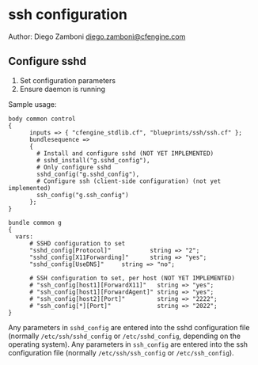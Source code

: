 # ssh configuration

Author: Diego Zamboni <diego.zamboni@cfengine.com>

## Configure sshd

1. Set configuration parameters
2. Ensure daemon is running

Sample usage:

    body common control
    {
          inputs => { "cfengine_stdlib.cf", "blueprints/ssh/ssh.cf" };
          bundlesequence =>
          { 
            # Install and configure sshd (NOT YET IMPLEMENTED)
            # sshd_install("g.sshd_config"),
            # Only configure sshd
            sshd_config("g.sshd_config"),
            # Configure ssh (client-side configuration) (not yet implemented)
            ssh_config("g.ssh_config")
          };
    }
    
    bundle common g
    {
      vars:
          # SSHD configuration to set
          "sshd_config[Protocol]"           string => "2";
          "sshd_config[X11Forwarding]"      string => "yes";
          "sshd_config[UseDNS]"		string => "no";
    
          # SSH configuration to set, per host (NOT YET IMPLEMENTED)
          # "ssh_config[host1][ForwardX11]"   string => "yes";
          # "ssh_config[host1][ForwardAgent]" string => "yes";
          # "ssh_config[host2][Port]"         string => "2222";
          # "ssh_config[*][Port]"             string => "2022";
    }

Any parameters in `sshd_config` are entered into the sshd configuration
file (normally `/etc/ssh/sshd_config` or `/etc/sshd_config`, depending
on the operating system). Any parameters in `ssh_config` are entered into
the ssh configuration file (normally `/etc/ssh/ssh_config` or `/etc/ssh_config`).
